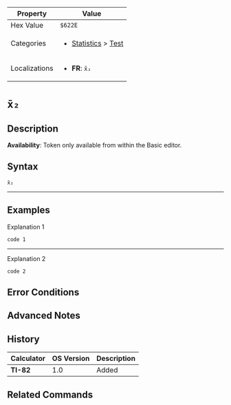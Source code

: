 | Property      | Value |
|---------------|-------|
| Hex Value     | `$622E`|
| Categories    | <ul><li>[Statistics](<../categories/Statistics.md>) > [Test](<../categories/Statistics.md#Test>)</li></ul> |
| Localizations | <ul><li><b>FR</b>: `x̄₂`</li></ul> |

# `x̄₂`

## Description



<b>Availability</b>: Token only available from within the Basic editor.

## Syntax
`x̄₂`

<hr>

## Examples

Explanation 1
```ti-basic
code 1
```
---
Explanation 2
```ti-basic
code 2
```

## Error Conditions


## Advanced Notes


## History
| Calculator | OS Version | Description |
|------------|------------|-------------|
| <b>TI-82</b> | 1.0 | Added

## Related Commands

    